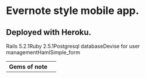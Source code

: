 <h1>Evernote style mobile app.</h1>
<h2>Deployed with Heroku.</h2>

<table>
<th>Gems of note</th>
  <td>
    <tr>Rails 5.2.1</tr>
    <tr>Ruby 2.5.1</tr>
    <tr>Postgresql database</tr>
    <tr>Devise for user management</tr>
    <tr>Haml</tr>
    <tr>Simple_form</tr>
  </td>
</table>
